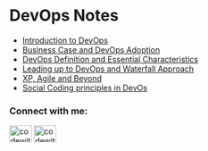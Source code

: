 # DevOps Notes

* [Introduction to DevOps]( https://www.linkedin.com/posts/codewithusama_introduction-to-devops-activity-7082266868148748288-QTVR?utm_source=share&utm_medium=member_android)
* [Business Case and DevOps Adoption](https://www.linkedin.com/posts/codewithusama_business-case-devops-adoption-activity-7083112435410173952-q9Bc?utm_source=share&utm_medium=member_android)
* [DevOps Definition and Essential Characteristics](https://www.linkedin.com/posts/codewithusama_devops-definition-essential-characteristics-activity-7084407211170349056-jMq1?utm_source=share&utm_medium=member_android)
* [Leading up to DevOps and Waterfall Approach](https://www.linkedin.com/posts/codewithusama_leading-up-to-devops-activity-7085267882254753792-EG17?utm_source=share&utm_medium=member_android)
* [XP, Agile and Beyond](https://www.linkedin.com/posts/codewithusama_xp-agile-and-beyond-activity-7087762670250074114-5-1g?utm_source=share&utm_medium=member_android)
* [Social Coding principles in DevOs](https://www.linkedin.com/posts/codewithusama_social-coding-principles-activity-7089250381096001537-Uaut?utm_source=share&utm_medium=member_android)





<h3 align="left">Connect with me:</h3>
<p align="left">
<a href="https://twitter.com/codewith_usama" target="blank"><img align="center" src="https://raw.githubusercontent.com/rahuldkjain/github-profile-readme-generator/master/src/images/icons/Social/twitter.svg" alt="codewith_usama" height="30" width="40" /></a>
<a href="https://linkedin.com/in/codewithusama" target="blank"><img align="center" src="https://raw.githubusercontent.com/rahuldkjain/github-profile-readme-generator/master/src/images/icons/Social/linked-in-alt.svg" alt="codewithusama" height="30" width="40" /></a>
